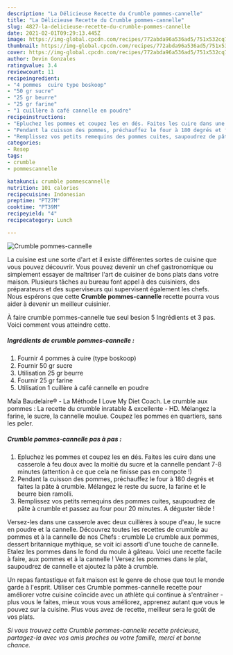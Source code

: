 ```yaml
---
description: "La Délicieuse Recette du Crumble pommes-cannelle"
title: "La Délicieuse Recette du Crumble pommes-cannelle"
slug: 4827-la-delicieuse-recette-du-crumble-pommes-cannelle
date: 2021-02-01T09:29:13.445Z
image: https://img-global.cpcdn.com/recipes/772abda96a536ad5/751x532cq70/crumble-pommes-cannelle-photo-principale-de-la-recette.jpg
thumbnail: https://img-global.cpcdn.com/recipes/772abda96a536ad5/751x532cq70/crumble-pommes-cannelle-photo-principale-de-la-recette.jpg
cover: https://img-global.cpcdn.com/recipes/772abda96a536ad5/751x532cq70/crumble-pommes-cannelle-photo-principale-de-la-recette.jpg
author: Devin Gonzales
ratingvalue: 3.4
reviewcount: 11
recipeingredient:
- "4 pommes  cuire type boskoop"
- "50 gr sucre"
- "25 gr beurre"
- "25 gr farine"
- "1 cuillère à café cannelle en poudre"
recipeinstructions:
- "Epluchez les pommes et coupez les en dés. Faites les cuire dans une casserole à feu doux avec la moitié du sucre et la cannelle pendant 7-8 minutes (attention à ce que cela ne finisse pas en compote !)"
- "Pendant la cuisson des pommes, préchauffez le four à 180 degrés et faites la pâte à crumble. Mélangez le reste du sucre, la farine et le beurre bien ramolli."
- "Remplissez vos petits remequins des pommes cuites, saupoudrez de pâte à crumble et passez au four pour 20 minutes. A déguster tiède !"
categories:
- Resep
tags:
- crumble
- pommescannelle

katakunci: crumble pommescannelle 
nutrition: 101 calories
recipecuisine: Indonesian
preptime: "PT27M"
cooktime: "PT39M"
recipeyield: "4"
recipecategory: Lunch

---
```



![Crumble pommes-cannelle](https://img-global.cpcdn.com/recipes/772abda96a536ad5/751x532cq70/crumble-pommes-cannelle-photo-principale-de-la-recette.jpg)

La cuisine est une sorte d'art et il existe différentes sortes de cuisine que vous pouvez découvrir. Vous pouvez devenir un chef gastronomique ou simplement essayer de maîtriser l'art de cuisiner de bons plats dans votre maison. Plusieurs tâches au bureau font appel à des cuisiniers, des préparateurs et des superviseurs qui supervisent également les chefs. Nous espérons que cette <strong> Crumble pommes-cannelle </strong> recette pourra vous aider à devenir un meilleur cuisinier.

<!--inarticleads1-->

À faire crumble pommes-cannelle tue seul besion 5 Ingrédients et 3 pas. Voici comment vous atteindre cette.

##### Ingrédients de crumble pommes-cannelle :

1. Fournir 4 pommes à cuire (type boskoop)
1. Fournir 50 gr sucre
1. Utilisation 25 gr beurre
1. Fournir 25 gr farine
1. Utilisation 1 cuillère à café cannelle en poudre


Maïa Baudelaire® - La Méthode I Love My Diet Coach. Le crumble aux pommes : La recette du crumble inratable &amp; excellente - HD. Mélangez la farine, le sucre, la cannelle moulue. Coupez les pommes en quartiers, sans les peler. 

<!--inarticleads2-->

##### Crumble pommes-cannelle pas à pas :

1. Epluchez les pommes et coupez les en dés. Faites les cuire dans une casserole à feu doux avec la moitié du sucre et la cannelle pendant 7-8 minutes (attention à ce que cela ne finisse pas en compote !)
1. Pendant la cuisson des pommes, préchauffez le four à 180 degrés et faites la pâte à crumble. Mélangez le reste du sucre, la farine et le beurre bien ramolli.
1. Remplissez vos petits remequins des pommes cuites, saupoudrez de pâte à crumble et passez au four pour 20 minutes. A déguster tiède !


Versez-les dans une casserole avec deux cuillères à soupe d&#39;eau, le sucre en poudre et la cannelle. Découvrez toutes les recettes de crumble au pommes et à la cannelle de nos Chefs : crumble Le crumble aux pommes, dessert britannique mythique, se voit ici assorti d&#39;une touche de cannelle. Etalez les pommes dans le fond du moule à gâteau. Voici une recette facile à faire, aux pommes et à la cannelle ! Versez les pommes dans le plat, saupoudrez de cannelle et ajoutez la pâte à crumble. 

<!--inarticleads1-->

<p>
Un repas fantastique et fait maison est le genre de chose que tout le monde garde à l'esprit. Utiliser ces Crumble pommes-cannelle recette pour améliorer votre cuisine coïncide avec un athlète qui continue à s'entraîner - plus vous le faites, mieux vous vous améliorez, apprenez autant que vous le pouvez sur la cuisine. Plus vous avez de recette, meilleur sera le goût de vos plats.
</p>

<p>
<i>Si vous trouvez cette Crumble pommes-cannelle recette précieuse, partagez-la avec vos amis proches ou votre famille, merci et bonne chance.</i>
</p>
